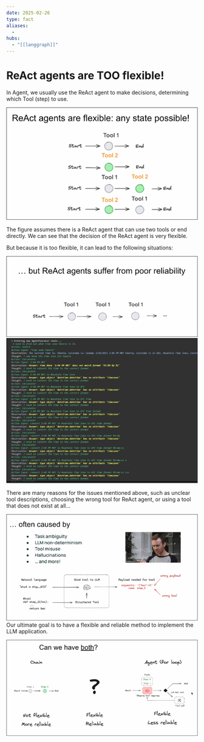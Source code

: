 ```yaml
---
date: 2025-02-26
type: fact
aliases:
  -
hubs:
  - "[[langgraph]]"
---
```


# ReAct agents are TOO flexible!

In Agent, we usually use the ReAct agent to make decisions, determining which Tool (step) to use.

![ReAct-agent-decide-next.png](../assets/imgs/ReAct-agent-decide-next.png)

The figure assumes there is a ReAct agent that can use two tools or end directly. We can see that the decision of the ReAct agent is very flexible.

But because it is too flexible, it can lead to the following situations:

![always-tool1-no-end.png](../assets/imgs/always-tool1-no-end.png)
![always-same-tool-in-code.png](../assets/imgs/always-same-tool-in-code.png)

There are many reasons for the issues mentioned above, such as unclear tool descriptions, choosing the wrong tool for ReAct agent, or using a tool that does not exist at all...

![often-caused-by-mistool.png](../assets/imgs/often-caused-by-mistool.png)
Our ultimate goal is to have a flexible and reliable method to implement the LLM application.

![final-goal-to-have-both.png](../assets/imgs/final-goal-to-have-both.png)





